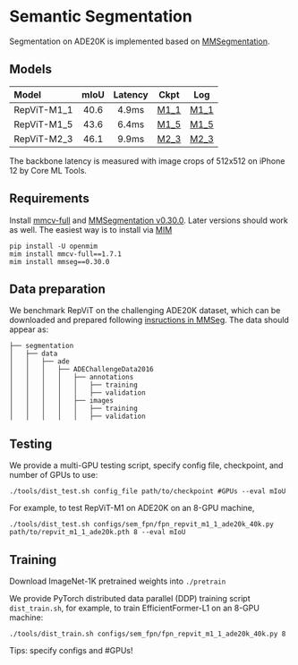 # Semantic Segmentation 

Segmentation on ADE20K is implemented based on [MMSegmentation](https://github.com/open-mmlab/mmsegmentation).

## Models
| Model | mIoU | Latency | Ckpt | Log |
|:---------------|:----:|:---:|:--:|:--:|
| RepViT-M1_1 |   40.6   |     4.9ms    |   [M1_1]()   | [M1_1](./logs/repvit_m1_1_ade20k.json) |
| RepViT-M1_5 |   43.6   |     6.4ms    |   [M1_5]()   | [M1_5](./logs/repvit_m1_5_ade20k.json) |
| RepViT-M2_3 |   46.1   |     9.9ms    |   [M2_3]()   | [M2_3](./logs/repvit_m2_3_ade20k.json) |

The backbone latency is measured with image crops of 512x512 on iPhone 12 by Core ML Tools.

## Requirements
Install [mmcv-full](https://github.com/open-mmlab/mmcv) and [MMSegmentation v0.30.0](https://github.com/open-mmlab/mmsegmentation/tree/v0.30.0). 
Later versions should work as well. 
The easiest way is to install via [MIM](https://github.com/open-mmlab/mim)
```
pip install -U openmim
mim install mmcv-full==1.7.1
mim install mmseg==0.30.0
```

## Data preparation

We benchmark RepViT on the challenging ADE20K dataset, which can be downloaded and prepared following [insructions in MMSeg](https://github.com/open-mmlab/mmsegmentation/blob/master/docs/en/dataset_prepare.md#prepare-datasets). 
The data should appear as: 
```
├── segmentation
│   ├── data
│   │   ├── ade
│   │   │   ├── ADEChallengeData2016
│   │   │   │   ├── annotations
│   │   │   │   │   ├── training
│   │   │   │   │   ├── validation
│   │   │   │   ├── images
│   │   │   │   │   ├── training
│   │   │   │   │   ├── validation

```



## Testing

We provide a multi-GPU testing script, specify config file, checkpoint, and number of GPUs to use: 
```
./tools/dist_test.sh config_file path/to/checkpoint #GPUs --eval mIoU
```

For example, to test RepViT-M1 on ADE20K on an 8-GPU machine, 

```
./tools/dist_test.sh configs/sem_fpn/fpn_repvit_m1_1_ade20k_40k.py path/to/repvit_m1_1_ade20k.pth 8 --eval mIoU
```

## Training 
Download ImageNet-1K pretrained weights into `./pretrain` 

We provide PyTorch distributed data parallel (DDP) training script `dist_train.sh`, for example, to train EfficientFormer-L1 on an 8-GPU machine: 
```
./tools/dist_train.sh configs/sem_fpn/fpn_repvit_m1_1_ade20k_40k.py 8
```
Tips: specify configs and #GPUs!

